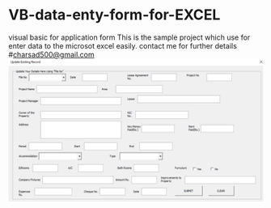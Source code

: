 # VB-data-enty-form-for-EXCEL
visual basic for application form
This is the sample project which use for enter data to the microsot excel easily.
contact me for further details 
#charsad500@gmail.com
![alt text](https://github.com/Charindu-Thennakoon/VB-data-enty-form-for-EXCEL/blob/master/Screenshot%20(12).png)
